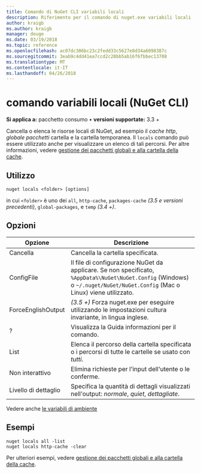 ```yaml
---
title: Comando di NuGet CLI variabili locali
description: Riferimento per il comando di nuget.exe variabili locali
author: kraigb
ms.author: kraigb
manager: douge
ms.date: 03/19/2018
ms.topic: reference
ms.openlocfilehash: ac07dc306bc23c2fedd33c5627e8d34a6098387c
ms.sourcegitcommit: 3eab9c4dd41ea7ccd2c28bb5ab16f6fbbec13708
ms.translationtype: MT
ms.contentlocale: it-IT
ms.lasthandoff: 04/26/2018
---
```

# <a name="locals-command-nuget-cli"></a>comando variabili locali (NuGet CLI)

**Si applica a:** pacchetto consumo &bullet; **versioni supportate:** 3.3 +

Cancella o elenca le risorse locali di NuGet, ad esempio il *cache http*, *globale pacchetti* cartella e la cartella temporanea. Il `locals` comando può essere utilizzato anche per visualizzare un elenco di tali percorsi. Per altre informazioni, vedere [gestione dei pacchetti globali e alla cartella della cache](../consume-packages/managing-the-global-packages-and-cache-folders.md).

## <a name="usage"></a>Utilizzo

```cli
nuget locals <folder> [options]
```

in cui `<folder>` è uno dei `all`, `http-cache`, `packages-cache` *(3.5 e versioni precedenti)*, `global-packages`, e `temp` *(3.4 +)*.

## <a name="options"></a>Opzioni

| Opzione | Descrizione |
| --- | --- |
| Cancella | Cancella la cartella specificata. |
| ConfigFile | Il file di configurazione NuGet da applicare. Se non specificato, `%AppData%\NuGet\NuGet.Config` (Windows) o `~/.nuget/NuGet/NuGet.Config` (Mac o Linux) viene utilizzato.|
| ForceEnglishOutput | *(3.5 +)*  Forza nuget.exe per eseguire utilizzando le impostazioni cultura invariante, in lingua inglese. |
| ? | Visualizza la Guida informazioni per il comando. |
| List | Elenca il percorso della cartella specificata o i percorsi di tutte le cartelle se usato con *tutti*. |
| Non interattivo | Elimina richieste per l'input dell'utente o le conferme. |
| Livello di dettaglio | Specifica la quantità di dettagli visualizzati nell'output: *normale*, *quiet*, *dettagliate*. |

Vedere anche [le variabili di ambiente](cli-ref-environment-variables.md)

## <a name="examples"></a>Esempi

```cli
nuget locals all -list
nuget locals http-cache -clear
```

Per ulteriori esempi, vedere [gestione dei pacchetti globali e alla cartella della cache](../consume-packages/managing-the-global-packages-and-cache-folders.md).
